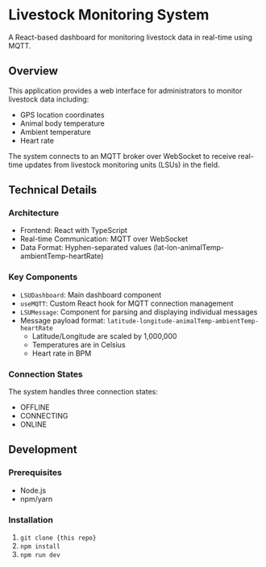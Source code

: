 # Livestock Monitoring System

A React-based dashboard for monitoring livestock data in real-time using MQTT.

## Overview

This application provides a web interface for administrators to monitor livestock data including:
- GPS location coordinates
- Animal body temperature
- Ambient temperature 
- Heart rate

The system connects to an MQTT broker over WebSocket to receive real-time updates from livestock monitoring units (LSUs) in the field.

## Technical Details

### Architecture
- Frontend: React with TypeScript
- Real-time Communication: MQTT over WebSocket
- Data Format: Hyphen-separated values (lat-lon-animalTemp-ambientTemp-heartRate)

### Key Components
- `LSUDashboard`: Main dashboard component
- `useMQTT`: Custom React hook for MQTT connection management
- `LSUMessage`: Component for parsing and displaying individual messages
- Message payload format: `latitude-longitude-animalTemp-ambientTemp-heartRate`
  - Latitude/Longitude are scaled by 1,000,000
  - Temperatures are in Celsius
  - Heart rate in BPM

### Connection States
The system handles three connection states:
- OFFLINE
- CONNECTING  
- ONLINE

## Development

### Prerequisites
- Node.js
- npm/yarn

### Installation
1. `git clone {this repo}`
2. `npm install`
3. `npm run dev`